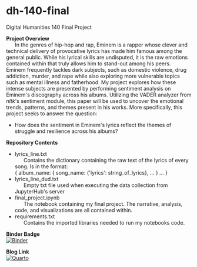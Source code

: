 # dh-140-final
Digital Humanities 140 Final Project 

**Project Overview**    
&nbsp;&nbsp;&nbsp;&nbsp;&nbsp;&nbsp;In the genres of hip-hop and rap, Eminem is a rapper whose clever and technical delivery of provocative lyrics has made him famous among the general public. While his lyrical skills are undisputed, it is the raw emotions contained within that truly allows him to stand-out among his peers. Eminem frequently tackles dark subjects, such as domestic violence, drug addiction, murder, and rape while also exploring more vulnerable topics such as mental illness and fatherhood. My project explores how these intense subjects are presented by performing sentiment analysis on Eminem's discography across his albums. Utilizing the VADER analyzer from *nltk*'s sentiment module, this paper will be used to uncover the emotional trends, patterns, and themes present in his works. More specifically, this project seeks to answer the question:  
- How does the sentiment in Eminem's lyrics reflect the themes of struggle and resilience across his albums?  

**Repository Contents**
- lyrics_line.txt  
&nbsp;&nbsp;&nbsp;&nbsp;&nbsp;&nbsp;Contains the dictionary containing the raw text of the lyrics of every song. Is in the format:  
{ album_name: { song_name: {'lyrics': string_of_lyrics}, ... } ... }
- lyrics_line_dud.txt  
&nbsp;&nbsp;&nbsp;&nbsp;&nbsp;&nbsp;Empty txt file used when executing the data collection from JupyterHub's server
- final_project.ipynb  
&nbsp;&nbsp;&nbsp;&nbsp;&nbsp;&nbsp;The notebook containing my final project. The narrative, analysis, code, and visualizations are all contained within. 
- requirements.txt  
&nbsp;&nbsp;&nbsp;&nbsp;&nbsp;&nbsp;Contains the imported libraries needed to run my notebooks code. 

**Binder Badge**  
[![Binder](https://mybinder.org/badge_logo.svg)](https://mybinder.org/v2/gh/TheSpamFan/dh-140-final.git/HEAD)

**Blog Link**  
[![Quarto](https://img.shields.io/badge/Visit%20Blog-Quarto-green)](https://thespamfan.github.io/dh-140-blog/posts/final_blog.html)